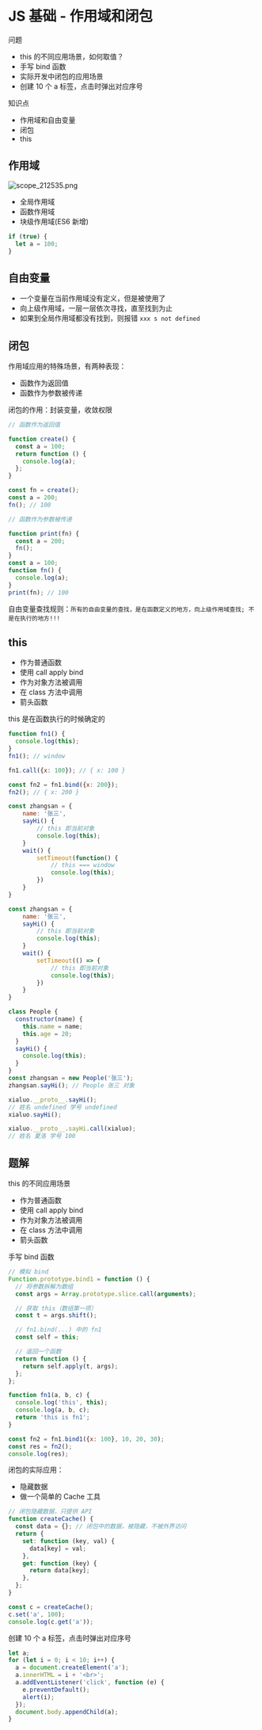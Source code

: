 # JS 基础 - 作用域和闭包

问题

- this 的不同应用场景，如何取值？
- 手写 bind 函数
- 实际开发中闭包的应用场景
- 创建 10 个 a 标签，点击时弹出对应序号

知识点

- 作用域和自由变量
- 闭包
- this

## 作用域

![scope_212535.png](./img/scope_212535.png)

- 全局作用域
- 函数作用域
- 块级作用域(ES6 新增)

```js
if (true) {
  let a = 100;
}
```

## 自由变量

- 一个变量在当前作用域没有定义，但是被使用了
- 向上级作用域，一层一层依次寻找，直至找到为止
- 如果到全局作用域都没有找到，则报错 `xxx s not defined`

## 闭包

作用域应用的特殊场景，有两种表现：

- 函数作为返回值
- 函数作为参数被传递

闭包的作用：封装变量，收敛权限

```js
// 函数作为返回值

function create() {
  const a = 100;
  return function () {
    console.log(a);
  };
}

const fn = create();
const a = 200;
fn(); // 100
```

```js
// 函数作为参数被传递

function print(fn) {
  const a = 200;
  fn();
}
const a = 100;
function fn() {
  console.log(a);
}
print(fn); // 100
```

自由变量查找规则：`所有的自由变量的查找，是在函数定义的地方，向上级作用域查找; 不是在执行的地方!!!`

## this

- 作为普通函数
- 使用 call apply bind
- 作为对象方法被调用
- 在 class 方法中调用
- 箭头函数

this 是在函数执行的时候确定的

```js
function fn1() {
  console.log(this);
}
fn1(); // window

fn1.call({x: 100}); // { x: 100 }

const fn2 = fn1.bind({x: 200});
fn2(); // { x: 200 }
```

```js
const zhangsan = {
    name: '张三',
    sayHi() {
        // this 即当前对象
        console.log(this);
    }
    wait() {
        setTimeout(function() {
            // this === window
            console.log(this);
        })
    }
}

const zhangsan = {
    name: '张三',
    sayHi() {
        // this 即当前对象
        console.log(this);
    }
    wait() {
        setTimeout(() => {
            // this 即当前对象
            console.log(this);
        })
    }
}
```

```js
class People {
  constructor(name) {
    this.name = name;
    this.age = 20;
  }
  sayHi() {
    console.log(this);
  }
}
const zhangsan = new People('张三');
zhangsan.sayHi(); // People 张三 对象
```

```js
xialuo.__proto__.sayHi();
// 姓名 undefined 学号 undefined
xialuo.sayHi();

xialuo.__proto__.sayHi.call(xialuo);
// 姓名 夏洛 学号 100
```

## 题解

this 的不同应用场景

- 作为普通函数
- 使用 call apply bind
- 作为对象方法被调用
- 在 class 方法中调用
- 箭头函数

手写 bind 函数

```js
// 模拟 bind
Function.prototype.bind1 = function () {
  // 将参数拆解为数组
  const args = Array.prototype.slice.call(arguments);

  // 获取 this（数组第一项）
  const t = args.shift();

  // fn1.bind(...) 中的 fn1
  const self = this;

  // 返回一个函数
  return function () {
    return self.apply(t, args);
  };
};

function fn1(a, b, c) {
  console.log('this', this);
  console.log(a, b, c);
  return 'this is fn1';
}

const fn2 = fn1.bind1({x: 100}, 10, 20, 30);
const res = fn2();
console.log(res);
```

闭包的实际应用：

- 隐藏数据
- 做一个简单的 Cache 工具

```js
// 闭包隐藏数据，只提供 API
function createCache() {
  const data = {}; // 闭包中的数据，被隐藏，不被外界访问
  return {
    set: function (key, val) {
      data[key] = val;
    },
    get: function (key) {
      return data[key];
    },
  };
}

const c = createCache();
c.set('a', 100);
console.log(c.get('a'));
```

创建 10 个 a 标签，点击时弹出对应序号

```js
let a;
for (let i = 0; i < 10; i++) {
  a = document.createElement('a');
  a.innerHTML = i + '<br>';
  a.addEventListener('click', function (e) {
    e.preventDefault();
    alert(i);
  });
  document.body.appendChild(a);
}
```
